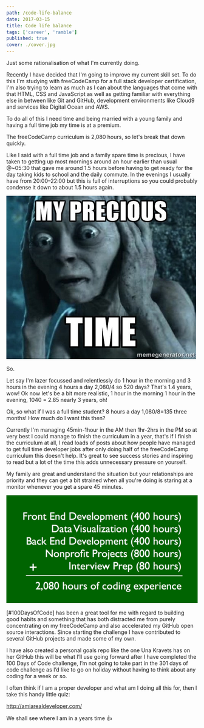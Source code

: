 ```yaml
---
path: /code-life-balance
date: 2017-03-15
title: Code life balance
tags: ['career', 'ramble']
published: true
cover: ./cover.jpg
---
```


Just some rationalisation of what I'm currently doing.

Recently I have decided that I'm going to improve my current skill
set. To do this I'm studying with freeCodeCamp for a full stack
developer certification, I'm also trying to learn as much as I can
about the languages that come with that HTML, CSS and JavaScript as
well as getting familiar with everything else in between like Git and
GitHub, development environments like Cloud9 and services like Digital
Ocean and AWS.

To do all of this I need time and being married with a young family
and having a full time job my time is at a premium.

The freeCodeCamp curriculum is 2,080 hours, so let's break that down
quickly.

Like I said with a full time job and a family spare time is precious,
I have taken to getting up most mornings around an hour earlier than
usual @~05:30 that gave me around 1.5 hours before having to get ready
for the day taking kids to school and the daily commute. In the
evenings I usually have from 20:00–22:00 but this is full of
interruptions so you could probably condense it down to about 1.5
hours again.

![](./gollum.jpg)

So.

Let say I'm lazer focussed and relentlessly do 1 hour in the morning
and 3 hours in the evening 4 hours a day 2,080/4 so 520 days? That's
1.4 years, wow! Ok now let's be a bit more realistic, 1 hour in the
morning 1 hour in the evening, 1040 = 2.85 nearly 3 years, oh!

Ok, so what if I was a full time student? 8 hours a day 1,080/8=135
three months! How much do I want this then?

Currently I'm managing 45min-1hour in the AM then 1hr-2hrs in the PM
so at very best I could manage to finish the curriculum in a year,
that's if I finish the curriculum at all, I read loads of posts about
how people have managed to get full time developer jobs after only
doing half of the freeCodeCamp curriculum this doesn't help. It's
great to see success stories and inspiring to read but a lot of the
time this adds unnecessary pressure on yourself.

My family are great and understand the situation but your
relationships are priority and they can get a bit strained when all
you're doing is staring at a monitor whenever you get a spare 45
minutes.

![](./fccbreakdown.jpg)

[#100DaysOfCode] has been a great tool for me with regard to building
good habits and something that has both distracted me from purely
concentrating on my freeCodeCamp and also accelerated my GitHub open
source interactions. Since starting the challenge I have contributed
to several GitHub projects and made some of my own.

I have also created a personal goals repo like the one Una Kravets has
on her GitHub this will be what I’ll use going forward after I have
completed the 100 Days of Code challenge, I’m not going to take part
in the 301 days of code challenge as I’d like to go on holiday without
having to think about any coding for a week or so.

I often think if I am a proper developer and what am I doing all this
for, then I take this handy little quiz:

http://amiarealdeveloper.com/

We shall see where I am in a years time 👍

[100daysofcode]:
  https://medium.freecodecamp.com/start-2017-with-the-100daysofcode-improved-and-updated-18ce604b237b
